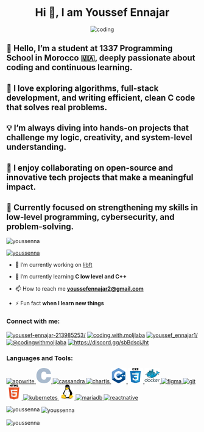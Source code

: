 <!-- Banner -->


<h1 align="center">Hi 👋, I am Youssef Ennajar</h1> 

<div align="center"><img alt="coding" width="600" src="https://badge.mediaplus.ma/binary/yousenna" /></div>

## 👋 Hello, I’m a student at 1337 Programming School in Morocco 🇲🇦, deeply passionate about coding and continuous learning.
## 🚀 I love exploring algorithms, full-stack development, and writing efficient, clean C code that solves real problems.
## 💡 I’m always diving into hands-on projects that challenge my logic, creativity, and system-level understanding.
## 🤝 I enjoy collaborating on open-source and innovative tech projects that make a meaningful impact.
## 🌱 Currently focused on strengthening my skills in low-level programming, cybersecurity, and problem-solving.

<p align="left"> <img src="https://komarev.com/ghpvc/?username=youssenna&label=Profile%20views&color=0e75b6&style=flat" alt="youssenna" /> </p>

<p align="left"> <a href="https://github.com/ryo-ma/github-profile-trophy"><img src="https://github-profile-trophy.vercel.app/?username=youssenna" alt="youssenna" /></a> </p>

- 🔭 I’m currently working on [libft](https://cdn.intra.42.fr/pdf/pdf/170498/en.subject.pdf)

- 🌱 I’m currently learning **C low level and C++**

- 📫 How to reach me **youssefennajar2@gmail.com**

- ⚡ Fun fact **when I learn new things**

<h3 align="left">Connect with me:</h3>
<p align="left">
<p align="left">
<a href="https://linkedin.com/in/youssef-ennajar-213985253/" target="blank"><img align="center" src="https://raw.githubusercontent.com/rahuldkjain/github-profile-readme-generator/master/src/images/icons/Social/linked-in-alt.svg" alt="youssef-ennajar-213985253/" height="30" width="40" /></a>
<a href="https://fb.com/coding.with.moljlaba" target="blank"><img align="center" src="https://raw.githubusercontent.com/rahuldkjain/github-profile-readme-generator/master/src/images/icons/Social/facebook.svg" alt="coding.with.moljlaba" height="30" width="40" /></a>
<a href="https://instagram.com/youssef_ennajar1/" target="blank"><img align="center" src="https://raw.githubusercontent.com/rahuldkjain/github-profile-readme-generator/master/src/images/icons/Social/instagram.svg" alt="youssef_ennajar1/" height="30" width="40" /></a>
<a href="https://youtube.com/@codingwithmoljlaba?si=C285JrhPtoZ122wl" target="blank"><img align="center" src="https://raw.githubusercontent.com/rahuldkjain/github-profile-readme-generator/master/src/images/icons/Social/youtube.svg" alt="@codingwithmoljlaba" height="30" width="40" /></a>
<a href="https://discord.gg/https://discord.gg/sbBdscjJht" target="blank"><img align="center" src="https://raw.githubusercontent.com/rahuldkjain/github-profile-readme-generator/master/src/images/icons/Social/discord.svg" alt="https://discord.gg/sbBdscjJht" height="30" width="40" /></a>
</p>


<h3 align="left">Languages and Tools:</h3>
<p align="left"> <a href="https://appwrite.io" target="_blank" rel="noreferrer"> <img src="https://www.vectorlogo.zone/logos/appwriteio/appwriteio-icon.svg" alt="appwrite" width="40" height="40"/> </a> <a href="https://www.cprogramming.com/" target="_blank" rel="noreferrer"> <img src="https://raw.githubusercontent.com/devicons/devicon/master/icons/c/c-original.svg" alt="c" width="40" height="40"/> </a> <a href="https://cassandra.apache.org/" target="_blank" rel="noreferrer"> <img src="https://www.vectorlogo.zone/logos/apache_cassandra/apache_cassandra-icon.svg" alt="cassandra" width="40" height="40"/> </a> <a href="https://www.chartjs.org" target="_blank" rel="noreferrer"> <img src="https://www.chartjs.org/media/logo-title.svg" alt="chartjs" width="40" height="40"/> </a> <a href="https://www.w3schools.com/cpp/" target="_blank" rel="noreferrer"> <img src="https://raw.githubusercontent.com/devicons/devicon/master/icons/cplusplus/cplusplus-original.svg" alt="cplusplus" width="40" height="40"/> </a> <a href="https://www.w3schools.com/css/" target="_blank" rel="noreferrer"> <img src="https://raw.githubusercontent.com/devicons/devicon/master/icons/css3/css3-original-wordmark.svg" alt="css3" width="40" height="40"/> </a> <a href="https://www.docker.com/" target="_blank" rel="noreferrer"> <img src="https://raw.githubusercontent.com/devicons/devicon/master/icons/docker/docker-original-wordmark.svg" alt="docker" width="40" height="40"/> </a> <a href="https://www.figma.com/" target="_blank" rel="noreferrer"> <img src="https://www.vectorlogo.zone/logos/figma/figma-icon.svg" alt="figma" width="40" height="40"/> </a> <a href="https://git-scm.com/" target="_blank" rel="noreferrer"> <img src="https://www.vectorlogo.zone/logos/git-scm/git-scm-icon.svg" alt="git" width="40" height="40"/> </a> <a href="https://www.w3.org/html/" target="_blank" rel="noreferrer"> <img src="https://raw.githubusercontent.com/devicons/devicon/master/icons/html5/html5-original-wordmark.svg" alt="html5" width="40" height="40"/> </a> <a href="https://kubernetes.io" target="_blank" rel="noreferrer"> <img src="https://www.vectorlogo.zone/logos/kubernetes/kubernetes-icon.svg" alt="kubernetes" width="40" height="40"/> </a> <a href="https://www.linux.org/" target="_blank" rel="noreferrer"> <img src="https://raw.githubusercontent.com/devicons/devicon/master/icons/linux/linux-original.svg" alt="linux" width="40" height="40"/> </a> <a href="https://mariadb.org/" target="_blank" rel="noreferrer"> <img src="https://www.vectorlogo.zone/logos/mariadb/mariadb-icon.svg" alt="mariadb" width="40" height="40"/> </a> <a href="https://reactnative.dev/" target="_blank" rel="noreferrer"> <img src="https://reactnative.dev/img/header_logo.svg" alt="reactnative" width="40" height="40"/> </a> </p>

<p><img align="left" src="https://github-readme-stats.vercel.app/api/top-langs?username=youssenna&show_icons=true&locale=en&layout=compact" alt="youssenna" /></p>

<p>&nbsp;<img align="center" src="https://github-readme-stats.vercel.app/api?username=youssenna&show_icons=true&locale=en" alt="youssenna" /></p>

<p><img align="center" src="https://github-readme-streak-stats.herokuapp.com/?user=youssenna&" alt="youssenna" /></p>

